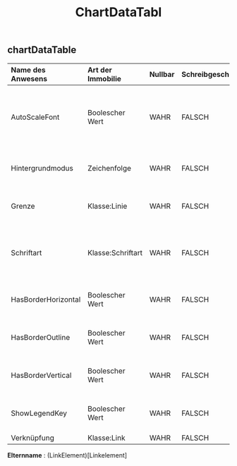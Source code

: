 ﻿---
title: ChartDataTabl
second_title: Aspose.Cells Cloud Documen
type: docs
url: /de/specification/model/chartdatatable/
description: "Aspose.Cells Cloud-Modellspezifikation: ChartDataTable. Bearbeiten Sie mühelos Excel und andere Tabellenkalkulationsdokumente mit Funktionen wie Öffnen, Generieren, Bearbeiten, Teilen, Zusammenführen, Vergleichen und Konvertieren"
weight: 50
---
## **chartDataTable**

 

| Name des Anwesens| Art der Immobilie| Nullbar| Schreibgeschützt| Standardwert| Beschreibung|
|:- |:- |:- |:- |:- |:- |
| AutoScaleFont| Boolescher Wert| WAHR| FALSCH||True, wenn der Text im Objekt die Schriftgröße ändert, wenn sich die Objektgröße ändert. Der Standardwert ist True.|
| Hintergrundmodus| Zeichenfolge| WAHR| FALSCH|| Ruft den Anzeigemodus des Hintergrunds ab und legt diesen fest|
| Grenze| Klasse:Linie| WAHR| FALSCH|| Gibt ein Border-Objekt zurück, das den Rand des Objekts darstellt|
| Schriftart| Klasse:Schriftart| WAHR| FALSCH|| Ruft ein Objekt ab, das die Schriftarteinstellung der angegebenen Diagrammdatentabelle darstellt.|
| HasBorderHorizontal| Boolescher Wert| WAHR| FALSCH|| True, wenn die Diagrammdatentabelle horizontale Zellränder hat|
| HasBorderOutline| Boolescher Wert| WAHR| FALSCH|| True, wenn die Diagrammdatentabelle Umrissränder aufweist|
| HasBorderVertical| Boolescher Wert| WAHR| FALSCH|| True, wenn die Diagrammdatentabelle vertikale Zellränder hat|
| ShowLegendKey| Boolescher Wert| WAHR| FALSCH|| True, wenn der Legendenschlüssel der Datenbeschriftung sichtbar ist.|
| Verknüpfung| Klasse:Link| WAHR| FALSCH|||

**Elternname** : (LinkElement)[Linkelement]